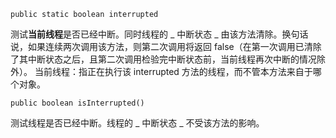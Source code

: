 `public static boolean interrupted
`

测试**当前线程**是否已经中断。同时线程的 _ 中断状态 _ 由该方法清除。换句话说，如果连续两次调用该方法，则第二次调用将返回 false（在第一次调用已清除了其中断状态之后，且第二次调用检验完中断状态前，当前线程再次中断的情况除外）。
当前线程：指正在执行该 interrupted 方法的线程，而不管本方法来自于哪个对象。


`public boolean isInterrupted()
`

测试线程是否已经中断。线程的 _ 中断状态 _ 不受该方法的影响。

